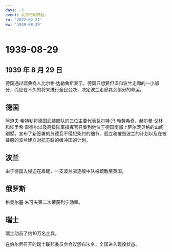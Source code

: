 ```yaml
---
days: -3
event: 北京行动开始。
ru: '2022-02-21'
ww: '1939-08-29'
---
```


# 1939-08-29

## 1939 年 8 月 29 日

德国通过瑞典商人比尔格·达勒鲁斯表示，德国只想要但泽和波兰走廊的一小部分，而应在不久的将来进行全民公决，决定波兰走廊其余部分的命运。

## 德国

阿道夫·希特勒将德国武装部队的三位主要代表瓦尔特·冯·勃劳希奇、赫尔曼·戈林和埃里希·雷德尔以及高级陆军指挥官召集到他位于德国南部上萨尔茨贝格的山间别墅，宣布了新签署的苏德互不侵犯条约的细节、孤立和摧毁波兰的计划以及在被征服的波兰建立对抗苏联的缓冲国的计划。

## 波兰

由于德国入侵迫在眉睫，一支波兰驱逐舰中队被疏散至英国。

## 俄罗斯

格奥尔基·朱可夫第二次荣获列宁勋章。

## 瑞士

瑞士动员了约10万名士兵。

在伯尔尼召开的瑞士联邦委员会会议颁布法令，全国进入现役状态。